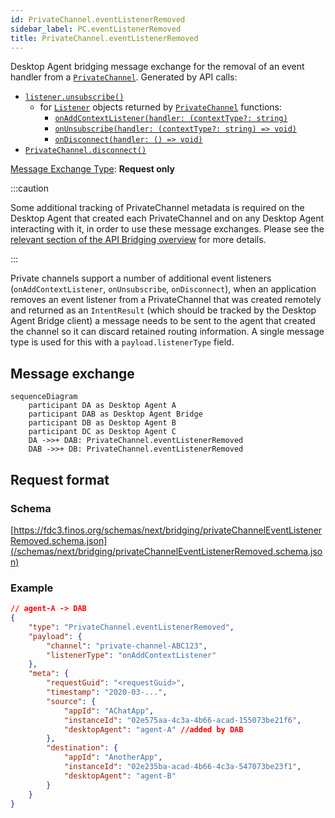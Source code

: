 ```yaml
---
id: PrivateChannel.eventListenerRemoved
sidebar_label: PC.eventListenerRemoved
title: PrivateChannel.eventListenerRemoved
---
```


Desktop Agent bridging message exchange for the removal of an event handler from a [`PrivateChannel`](../../api/ref/PrivateChannel). Generated by API calls:

* [`listener.unsubscribe()`](../../api/ref/Types#listener)
  * for [`Listener`](../../api/ref/Types#listener) objects returned by [`PrivateChannel`](../../api/ref/PrivateChannel) functions:
    * [`onAddContextListener(handler: (contextType?: string)`](../../api/ref/PrivateChannel#onaddcontextlistener)
    * [`onUnsubscribe(handler: (contextType?: string) => void)`](../../api/ref/PrivateChannel#onunsubscribe)
    * [`onDisconnect(handler: () => void)`](../../api/ref/PrivateChannel#ondisconnect)
* [`PrivateChannel.disconnect()`](../../api/ref/PrivateChannel#disconnect)

[Message Exchange Type](../spec#individual-message-exchanges): **Request only**

:::caution

Some additional tracking of PrivateChannel metadata is required on the Desktop Agent that created each PrivateChannel and on any Desktop Agent interacting with it, in order to use these message exchanges. Please see the [relevant section of the API Bridging overview](../spec#privatechannels) for more details.

:::

Private channels support a number of additional event listeners (`onAddContextListener`, `onUnsubscribe`, `onDisconnect`), when an application removes an event listener from a PrivateChannel that was created remotely and returned as an `IntentResult` (which should be tracked by the Desktop Agent Bridge client) a message needs to be sent to the agent that created the channel so it can discard retained routing information. A single message type is used for this with a `payload.listenerType` field.

## Message exchange

```mermaid
sequenceDiagram
    participant DA as Desktop Agent A
    participant DAB as Desktop Agent Bridge
    participant DB as Desktop Agent B
    participant DC as Desktop Agent C
    DA ->>+ DAB: PrivateChannel.eventListenerRemoved
    DAB ->>+ DB: PrivateChannel.eventListenerRemoved
```

## Request format

### Schema

[https://fdc3.finos.org/schemas/next/bridging/privateChannelEventListenerRemoved.schema.json](/schemas/next/bridging/privateChannelEventListenerRemoved.schema.json)

### Example

```json
// agent-A -> DAB
{
    "type": "PrivateChannel.eventListenerRemoved",
    "payload": {
        "channel": "private-channel-ABC123",
        "listenerType": "onAddContextListener"
    },
    "meta": {
        "requestGuid": "<requestGuid>",
        "timestamp": "2020-03-...",
        "source": {
            "appId": "AChatApp",
            "instanceId": "02e575aa-4c3a-4b66-acad-155073be21f6",
            "desktopAgent": "agent-A" //added by DAB
        },
        "destination": {
            "appId": "AnotherApp",
            "instanceId": "02e235ba-acad-4b66-4c3a-547073be23f1",
            "desktopAgent": "agent-B"
        }
    }
}
```
